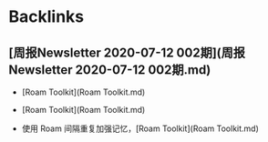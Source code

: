 
# Backlinks
## [周报Newsletter 2020-07-12 002期](周报Newsletter 2020-07-12 002期.md)
- [Roam Toolkit](Roam Toolkit.md)

- [Roam Toolkit](Roam Toolkit.md)

- 使用 Roam 间隔重复加强记忆，[Roam Toolkit](Roam Toolkit.md)

